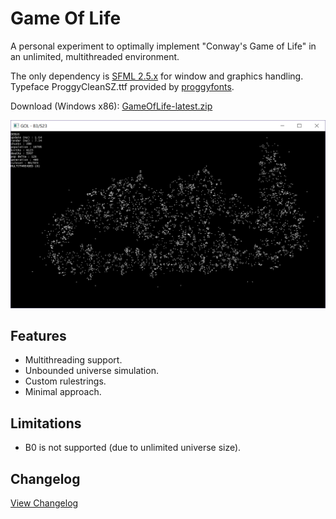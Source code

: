 # Game Of Life

A personal experiment to optimally implement "Conway's Game of Life" in an unlimited, multithreaded environment.

The only dependency is [SFML 2.5.x](https://www.sfml-dev.org/) for window and graphics handling.
Typeface ProggyCleanSZ.ttf provided by [proggyfonts](https://proggyfonts.net/).


Download (Windows x86): [GameOfLife-latest.zip](./GameOfLife-latest.zip)


![Preview Image](./preview.png)

## Features

 - Multithreading support.
 - Unbounded universe simulation.
 - Custom rulestrings.
 - Minimal approach.

## Limitations

- B0 is not supported (due to unlimited universe size).


## Changelog
[View Changelog](./Changelog.md)
